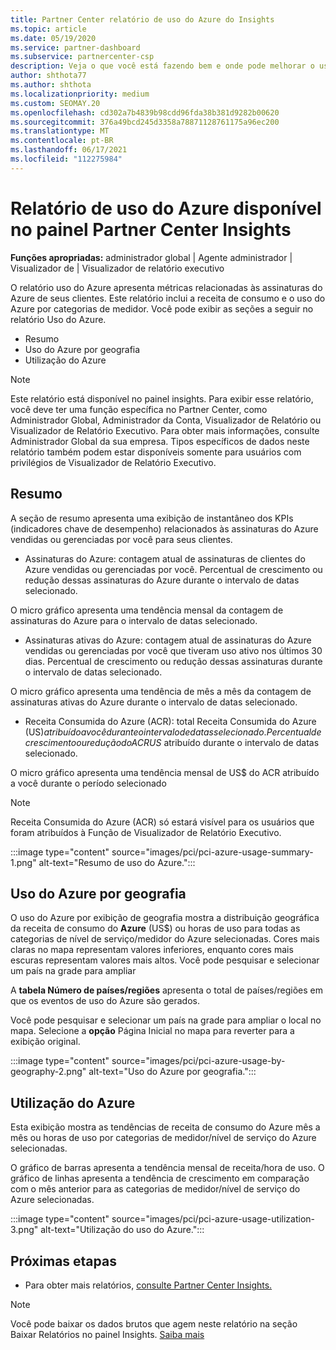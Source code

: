 ```yaml
---
title: Partner Center relatório de uso do Azure do Insights
ms.topic: article
ms.date: 05/19/2020
ms.service: partner-dashboard
ms.subservice: partnercenter-csp
description: Veja o que você está fazendo bem e onde pode melhorar o uso de assinaturas do Azure que você vende ou gerencia para seus clientes.
author: shthota77
ms.author: shthota
ms.localizationpriority: medium
ms.custom: SEOMAY.20
ms.openlocfilehash: cd302a7b4839b98cdd96fda38b381d9282b00620
ms.sourcegitcommit: 376a49bcd245d3358a78871128761175a96ec200
ms.translationtype: MT
ms.contentlocale: pt-BR
ms.lasthandoff: 06/17/2021
ms.locfileid: "112275984"
---
```

# <a name="azure-usage-report-available-from-the-partner-center-insights-dashboard"></a>Relatório de uso do Azure disponível no painel Partner Center Insights

**Funções apropriadas:** administrador global | Agente administrador | Visualizador de | Visualizador de relatório executivo

O relatório uso do Azure apresenta métricas relacionadas às assinaturas do Azure de seus clientes. Este relatório inclui a receita de consumo e o uso do Azure por categorias de medidor. Você pode exibir as seções a seguir no relatório Uso do Azure.

- Resumo
- Uso do Azure por geografia
- Utilização do Azure

 > [!NOTE]
 > Este relatório está disponível no painel insights. Para exibir esse relatório, você deve ter uma função específica no Partner Center, como Administrador Global, Administrador da Conta, Visualizador de Relatório ou Visualizador de Relatório Executivo. Para obter mais informações, consulte Administrador Global da sua empresa. Tipos específicos de dados neste relatório também podem estar disponíveis somente para usuários com privilégios de Visualizador de Relatório Executivo.

## <a name="summary"></a>Resumo

A seção de resumo apresenta uma exibição de instantâneo dos KPIs (indicadores chave de desempenho) relacionados às assinaturas do Azure vendidas ou gerenciadas por você para seus clientes.  

- Assinaturas do Azure: contagem atual de assinaturas de clientes do Azure vendidas ou gerenciadas por você.
Percentual de crescimento ou redução dessas assinaturas do Azure durante o intervalo de datas selecionado.

O micro gráfico apresenta uma tendência mensal da contagem de assinaturas do Azure para o intervalo de datas selecionado.
- Assinaturas ativas do Azure: contagem atual de assinaturas do Azure vendidas ou gerenciadas por você que tiveram uso ativo nos últimos 30 dias.
Percentual de crescimento ou redução dessas assinaturas durante o intervalo de datas selecionado.

O micro gráfico apresenta uma tendência de mês a mês da contagem de assinaturas ativas do Azure durante o intervalo de datas selecionado.

- Receita Consumida do Azure (ACR): total Receita Consumida do Azure (US$) atribuído a você durante o intervalo de datas selecionado.
Percentual de crescimento ou redução do ACR US$ atribuído durante o intervalo de datas selecionado. 

O micro gráfico apresenta uma tendência mensal de US$ do ACR atribuído a você durante o período selecionado


> [!NOTE]
 > Receita Consumida do Azure (ACR) só estará visível para os usuários que foram atribuídos à Função de Visualizador de Relatório Executivo.

:::image type="content" source="images/pci/pci-azure-usage-summary-1.png" alt-text="Resumo de uso do Azure.":::

## <a name="azure-usage-by-geography"></a>Uso do Azure por geografia

O uso do Azure por exibição de geografia mostra a distribuição geográfica da receita de consumo do **Azure** (US$) ou horas de uso para todas as categorias de nível de serviço/medidor do Azure selecionadas. Cores mais claras no mapa representam valores inferiores, enquanto cores mais escuras representam valores mais altos. Você pode pesquisar e selecionar um país na grade para ampliar 

A **tabela Número de países/regiões** apresenta o total de países/regiões em que os eventos de uso do Azure são gerados.

Você pode pesquisar e selecionar um país na grade para ampliar o local no mapa. Selecione a **opção** Página Inicial no mapa para reverter para a exibição original.

:::image type="content" source="images/pci/pci-azure-usage-by-geography-2.png" alt-text="Uso do Azure por geografia.":::

## <a name="azure-utilization"></a>Utilização do Azure

Esta exibição mostra as tendências de receita de consumo do Azure mês a mês ou horas de uso por categorias de medidor/nível de serviço do Azure selecionadas. 

O gráfico de barras apresenta a tendência mensal de receita/hora de uso. O gráfico de linhas apresenta a tendência de crescimento em comparação com o mês anterior para as categorias de medidor/nível de serviço do Azure selecionadas.

:::image type="content" source="images/pci/pci-azure-usage-utilization-3.png" alt-text="Utilização do uso do Azure.":::

## <a name="next-steps"></a>Próximas etapas

- Para obter mais relatórios, [consulte Partner Center Insights.](partner-center-insights.md)

>[!NOTE] 
> Você pode baixar os dados brutos que agem neste relatório na seção Baixar Relatórios no painel Insights. [Saiba mais](pci-download-reports.md) 
